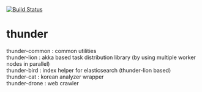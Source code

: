 [![Build Status](https://travis-ci.org/thunder-org/thunder.svg?branch=master)](https://travis-ci.org/thunder-org/thunder)

# thunder
thunder-common : common utilities<br>
thunder-lion : akka based task distribution library (by using multiple worker nodes in parallel)<br>
thunder-bird : index helper for elasticsearch (thunder-lion based)<br>
thunder-cat : korean analyzer wrapper<br>
thunder-drone : web crawler<br>
